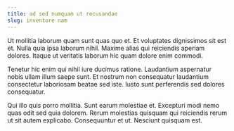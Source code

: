 ```yaml
---
title: ad sed numquam ut recusandae
slug: inventore nam
---
```


Ut mollitia laborum quam sunt quas quo et. Et voluptates dignissimos sit est et. Nulla quia ipsa laborum nihil. Maxime alias qui reiciendis aperiam dolores. Itaque ut veritatis laborum hic quam dolore enim commodi.

Tenetur hic enim qui nihil iure ducimus ratione. Laudantium aspernatur nobis ullam illum saepe sunt. Et nostrum non consequatur laudantium consectetur laboriosam beatae sed iste. Iusto sunt perferendis sed dolores consequatur.

Qui illo quis porro mollitia. Sunt earum molestiae et. Excepturi modi nemo quas odit sed quia dolorem. Rerum molestias quisquam qui reiciendis rerum ut sit autem explicabo. Consequuntur et ut. Nesciunt quisquam est.
